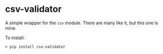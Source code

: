 # csv-validator

A simple wrapper for the `csv` module. There are many like it, but this one is mine.

To install:

`> pip install csv-validator`